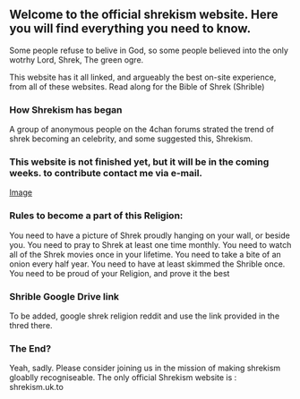 ## Welcome to the official shrekism website. Here you will find everything you need to know.

Some people refuse to belive in God, so some people believed into the only wotrhy Lord, Shrek, The green ogre.

This website has it all linked, and argueably the best on-site experience, from all of these websites. Read along for the Bible of Shrek (Shrible)

### How Shrekism has began

A group of anonymous people on the 4chan forums strated the trend of shrek becoming an celebrity, and some suggested this, Shrekism.

### This website is not finished yet, but it will be in the coming weeks. to contribute contact me via e-mail.
[Image](shrek.png)

### Rules to become a part of this Religion:

You need to have a picture of Shrek proudly hanging on your wall, or beside you.
You need to pray to Shrek at least one time monthly.
You need to watch all of the Shrek movies once in your lifetime.
You need to take a bite of an onion every half year.
You need to have at least skimmed the Shrible once.
You need to be proud of your Religion, and prove it the best

### Shrible Google Drive link

To be added, google shrek religion reddit and use the link provided in the thred there.

### The End?

Yeah, sadly. Please consider joining us in the mission of making shrekism gloablly recogniseable.
The only official Shrekism website is : shrekism.uk.to
